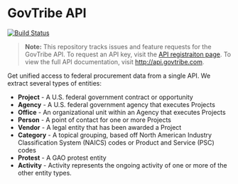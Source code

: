 GovTribe API
======
[![Build Status](https://travis-ci.org/GovTribe/api.svg?branch=master)](https://travis-ci.org/GovTribe/api)

> **Note:** This repository tracks issues and feature requests for the GovTribe API. To request an API key, visit the [API registraiton page](https://api.govtribe.com/register). To view the full API documentation, visit http://api.govtribe.com.

Get unified access to federal procurement data from a single API. We extract several types of entities:

* **Project** - A U.S. federal government contract or opportunity
* **Agency**  - A U.S. federal government agency that executes Projects
* **Office**  - An organizational unit within an Agency that executes Projects
* **Person**  - A point of contact for one or more Projects
* **Vendor**  - A legal entity that has been awarded a Project
* **Category**  - A topical grouping, based off North American Industry Classification System (NAICS) codes or Product and Service (PSC) codes
* **Protest**  - A GAO protest entity
* **Activity**  - Activity represents the ongoing activity of one or more of the other entity types.
